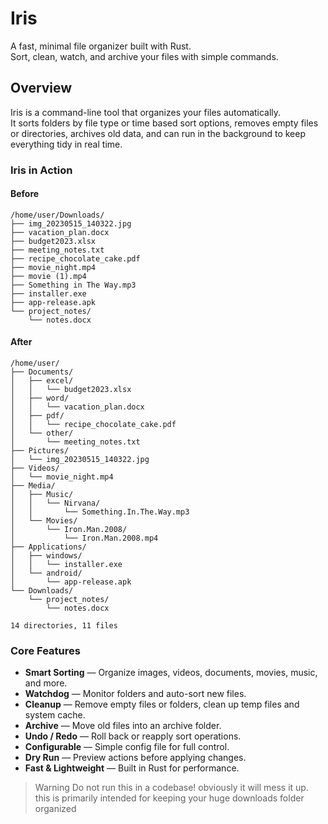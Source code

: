 # Iris

A fast, minimal file organizer built with Rust.  
Sort, clean, watch, and archive your files with simple commands.

## Overview

Iris is a command-line tool that organizes your files automatically.  
It sorts folders by file type or time based sort options, removes empty files or directories, archives old data, and can run in the background to keep everything tidy in real time.

### Iris in Action

#### Before
```
/home/user/Downloads/
├── img_20230515_140322.jpg
├── vacation_plan.docx
├── budget2023.xlsx
├── meeting_notes.txt
├── recipe_chocolate_cake.pdf
├── movie_night.mp4
├── movie (1).mp4
├── Something in The Way.mp3
├── installer.exe
├── app-release.apk
└── project_notes/
    └── notes.docx

```
#### After

```
/home/user/
├── Documents/
│   ├── excel/
│   │   └── budget2023.xlsx
│   ├── word/
│   │   └── vacation_plan.docx
│   ├── pdf/
│   │   └── recipe_chocolate_cake.pdf
│   └── other/
│       └── meeting_notes.txt
├── Pictures/
│   └── img_20230515_140322.jpg
├── Videos/
│   └── movie_night.mp4
├── Media/
│   ├── Music/
│   │   └── Nirvana/
│   │       └── Something.In.The.Way.mp3
│   └── Movies/
│       └── Iron.Man.2008/
│           └── Iron.Man.2008.mp4
├── Applications/
│   ├── windows/
│   │   └── installer.exe
│   └── android/
│       └── app-release.apk
└── Downloads/
    └── project_notes/
        └── notes.docx

14 directories, 11 files
```

### Core Features

- **Smart Sorting** — Organize images, videos, documents, movies, music, and more.  
- **Watchdog** — Monitor folders and auto-sort new files.  
- **Cleanup** — Remove empty files or folders, clean up temp files and system cache.  
- **Archive** — Move old files into an archive folder.  
- **Undo / Redo** — Roll back or reapply sort operations.  
- **Configurable** — Simple config file for full control.  
- **Dry Run** — Preview actions before applying changes.  
- **Fast & Lightweight** — Built in Rust for performance.

> Warning
> Do not run this in a codebase! obviously it will mess it up. this is primarily intended for keeping your huge downloads folder organized
